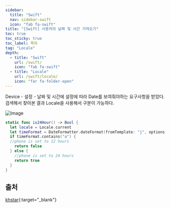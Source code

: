```yaml
---
sidebar:
  title: "Swift"
  nav: sidebar-swift
  icon: "fab fa-swift"
title: "[Swift] 사용자의 날짜 및 시간 가져오기"
toc: true
toc_sticky: true
toc_label: 목차
tag: "Locale"
depth:
  - title: "Swift"
    url: /swift/
    icon: "fab fa-swift"
  - title: "Locale"
    url: /swift/locale/
    icon: "far fa-folder-open"
---
```

Device - 설정 - 날짜 및 시간에 설정에 따라 Date를 보여줘야하는 요구사항을 받았다.  
검색해서 찾아본 결과 Locale을 사용해서 구분이 가능하다.

![Image](https://drive.google.com/uc?export=view&id=1Vxd5-WiWPrheN6l1x2qm0Tp7SzvI5ygG)

```swift
static func is24Hour() -> Bool { 
  let locale = Locale.current 
  let timeFormat = DateFormatter.dateFormat(fromTemplate: "j", options:0, locale:locale)!
  if timeFormat.contains("a") { 
  //phone is set to 12 hours 
    return false 
  } else { 
    //phone is set to 24 hours 
    return true 
  } 
}
```

## 출처
[<i class="fas fa-link"></i> khstar](https://khstar.tistory.com/entry/Swift-사용자의-시간제-설정-가져오기){:target="_blank"}
